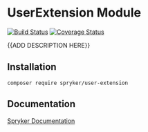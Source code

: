 # UserExtension Module
[![Build Status](https://travis-ci.org/spryker/user-extension.svg)](https://travis-ci.org/spryker/user-extension)
[![Coverage Status](https://coveralls.io/repos/github/spryker/user-extension/badge.svg)](https://coveralls.io/github/spryker/user-extension)

{{ADD DESCRIPTION HERE}}

## Installation

```
composer require spryker/user-extension
```

## Documentation

[Spryker Documentation](https://academy.spryker.com/developing_with_spryker/module_guide/modules.html)
